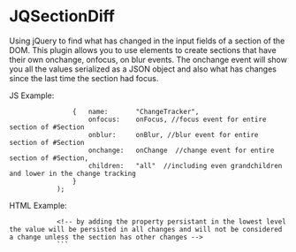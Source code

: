 # JQSectionDiff
Using jQuery to find what has changed in the input fields of a section of the DOM.  This plugin allows you to use elements to create sections that have their own onchange, onfocus, on blur events.  The onchange event will show you all the values serialized as a JSON object and also what has changes since the last time the section had focus.

JS Example:
```			$("#Section").focusGroup(
				{	name:		"ChangeTracker",
					onfocus:	onFocus, //focus event for entire section of #Section
					onblur:		onBlur, //blur event for entire section of #Section
					onchange:	onChange  //change event for entire section of #Section,
					children:	"all"  //including even grandchildren and lower in the change tracking
				}
			);
```
HTML Example:
```			<input type="hidden" name="addressId" value="9823592" persistant /> 
			<!-- by adding the property persistant in the lowest level the value will be persisted in all changes and will not be considered a change unless the section has other changes -->
			```
